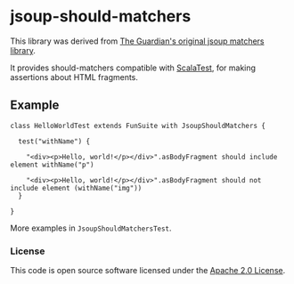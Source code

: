 
# jsoup-should-matchers

This library was derived from [The Guardian's original jsoup matchers library](https://github.com/guardian/jsoup-should-matchers).

It provides should-matchers compatible with [ScalaTest](http://www.scalatest.org/), for making assertions about HTML fragments.

Example
-------

    class HelloWorldTest extends FunSuite with JsoupShouldMatchers {

      test("withName") {

        "<div><p>Hello, world!</p></div>".asBodyFragment should include element withName("p")

        "<div><p>Hello, world!</p></div>".asBodyFragment should not include element (withName("img"))
      }

    }

More examples in `JsoupShouldMatchersTest`.

### License

This code is open source software licensed under the [Apache 2.0 License]("http://www.apache.org/licenses/LICENSE-2.0.html").
